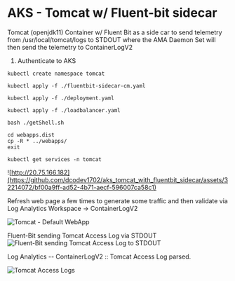 # AKS - Tomcat w/ Fluent-bit sidecar
Tomcat (openjdk11) Container w/ Fluent Bit as a side car to send telemetry from /usr/local/tomcat/logs to STDOUT where the AMA Daemon Set will then send the telemetry to ContainerLogV2

1. Authenticate to AKS  <br />

```console
kubectl create namespace tomcat
```

```console
kubectl apply -f ./fluentbit-sidecar-cm.yaml
```

```console
kubectl apply -f ./deployment.yaml
```

```console
kubectl apply -f ./loadbalancer.yaml
```

```console
bash ./getShell.sh
```

```console
cd webapps.dist
cp -R * ../webapps/
exit
```

```console
kubectl get services -n tomcat
```
![http://20.75.166.182](https://github.com/dcodev1702/aks_tomcat_with_fluentbit_sidecar/assets/32214072/bf00a9ff-ad52-4b71-aecf-596007ca58c1)


Refresh web page a few times to generate some traffic and then validate via Log Analytics Workspace -> ContainerLogV2 <br />

![Tomcat - Default WebApp](https://github.com/dcodev1702/aks_tomcat_with_fluentbit_sidecar/assets/32214072/ce94c1c0-5e52-491f-b381-b142c02b6350)

Fluent-Bit sending Tomcat Access Log via STDOUT  <br />
![Fluent-Bit sending Tomcat Access Log to STDOUT](https://github.com/dcodev1702/aks_tomcat_with_fluentbit_sidecar/assets/32214072/fa78c708-ed8e-4652-a166-4835468797be)

Log Analytics -- ContainerLogV2 :: Tomcat Access Log parsed. <br />

![Tomcat Access Logs](https://github.com/dcodev1702/aks_tomcat_with_fluentbit_sidecar/assets/32214072/8b013a42-104b-4237-94f8-64905ffb2aae)

